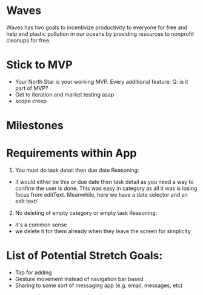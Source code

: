 # Waves
Waves has two goals to incentivize productivity to everyone for free and help end plastic pollution in our oceans by providing resources to nonprofit cleanups for free.

# Stick to MVP
- Your North Star is your working MVP. Every additional feature: Q: is it part of MVP?
- Get to iteration and market testing asap
- scope creep 

# Milestones


# Requirements within App
1. You must do task detail then due date
Reasoning:
- It would either be this or due date then task detail as you need a way to confirm the user is done. This was easy in category as all it was is losing focus from editText. Meanwhile, here we have a date selector and an edit text/

2. No deleting of empty category or empty task
Reasoning:
- it's a common sense
- we delete it for them already when they leave the screen for simplicity

# List of Potential Stretch Goals: 
- Tap for adding
- Gesture movement instead of navigation bar based
- Sharing to some sort of messaging app (e.g. email, messages, etc)
